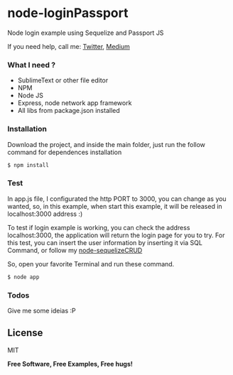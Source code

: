 # node-loginPassport
Node login example using Sequelize and Passport JS

If you need help, call me:
[Twitter](https://twitter.com/thihenos), [Medium](https://medium.com/@thihenos)

### What I need ?

* SublimeText or other file editor
* NPM
* Node JS
* Express, node network app framework
* All libs from package.json installed

### Installation

Download the project, and inside the main folder, just run the follow command for dependences installation

```sh
$ npm install
```

### Test
In app.js file, I configurated the http PORT to 3000, you can change as you wanted, so, in this example, when start this example, it will be released in localhost:3000 address :)

To test if login example is working, you can check the address localhost:3000, the application will return the login page for you to try. For this test, you can insert the user information by inserting it via SQL Command, or follow my [node-sequelizeCRUD](https://github.com/thihenos/node-sequelizeCRUD)


So, open your favorite Terminal and run these command.
```sh
$ node app
```

### Todos
Give me some ideias :P

License
----
MIT

**Free Software, Free Examples, Free hugs!**